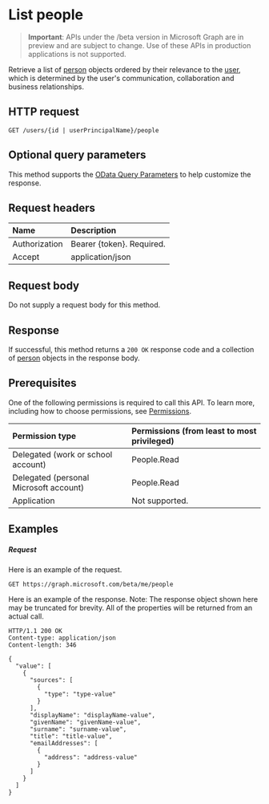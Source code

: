 # List people

> **Important**: APIs under the /beta version in Microsoft Graph are in preview and are subject to change. Use of these APIs in production applications is not supported.

Retrieve a list of [person](../resources/person.md) objects ordered by their relevance to the [user](../resources/user.md), which is determined by 
the user's communication, collaboration and business relationships.
## HTTP request
<!-- { "blockType": "ignored" } -->
```http
GET /users/{id | userPrincipalName}/people
```
## Optional query parameters
This method supports the [OData Query Parameters](http://developer.microsoft.com/en-us/graph/docs/overview/query_parameters) to help customize the response.


## Request headers
| Name      |Description|
|:----------|:----------|
| Authorization  | Bearer {token}. Required. |
| Accept | application/json |

## Request body
Do not supply a request body for this method.

## Response

If successful, this method returns a `200 OK` response code and a collection of [person](../resources/person.md) objects in the response body.
## Prerequisites
One of the following permissions is required to call this API. To learn more, including how to choose permissions, see [Permissions](../../../concepts/permissions_reference.md).
 

|Permission type      | Permissions (from least to most privileged)              | 
|:--------------------|:---------------------------------------------------------| 
|Delegated (work or school account) | People.Read    | 
|Delegated (personal Microsoft account) | People.Read    | 
|Application | Not supported. | 

## Examples
##### Request
Here is an example of the request.

<!-- {
  "blockType": "request",
  "name": "get_person_collection"
}-->
```http
GET https://graph.microsoft.com/beta/me/people
```

Here is an example of the response. Note: The response object shown here may be truncated for brevity. All of the properties will be returned from an actual call.
<!-- {
  "blockType": "response",
  "truncated": true,
  "@odata.type": "microsoft.graph.person",
  "isCollection": true
} -->

```http
HTTP/1.1 200 OK
Content-type: application/json
Content-length: 346

{
  "value": [
    {
      "sources": [
        {
          "type": "type-value"
        }
      ],
      "displayName": "displayName-value",
      "givenName": "givenName-value",
      "surname": "surname-value",
      "title": "title-value",
      "emailAddresses": [
        {
          "address": "address-value"
        }
      ]
    }
  ]
}
```


<!-- uuid: 8fcb5dbc-d5aa-4681-8e31-b001d5168d79
2015-10-25 14:57:30 UTC -->
<!-- {
  "type": "#page.annotation",
  "description": "Lit people",
  "keywords": "",
  "section": "documentation",
  "tocPath": ""
}-->
